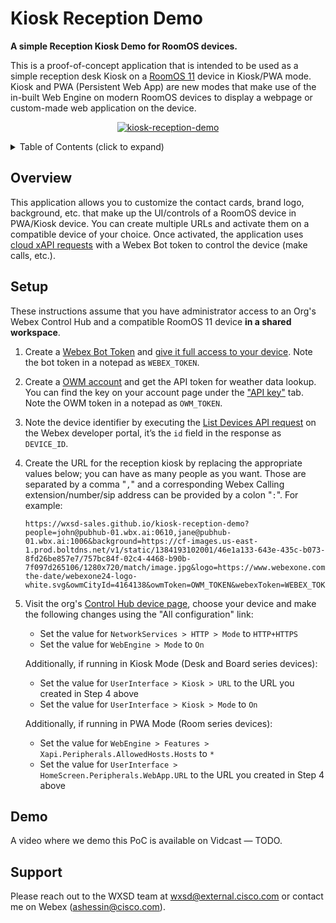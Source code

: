 # Kiosk Reception Demo

**A simple Reception Kiosk Demo for RoomOS devices.**

This is a proof-of-concept application that is intended to be used as a simple reception desk Kiosk on a [RoomOS 11](https://help.webex.com/en-us/article/n01kjh1/New-user-experience-with-RoomOS-11) device in Kiosk/PWA mode.
Kiosk and PWA (Persistent Web App) are new modes that make use of the in-built Web Engine on modern RoomOS devices to display a webpage or custom-made web application on the device.

<p align="center">
   <a href="https://app.vidcast.io/share/bb910329-f398-4f04-baec-18ddaf46f493" target="_blank">
       <img src="https://github.com/wxsd-sales/kiosk-reception-demo/assets/6129517/5e99058f-d4fd-4973-aaae-0d768f10837f" alt="kiosk-reception-demo"/>
    </a>
</p>

<!-- ⛔️ MD-MAGIC-EXAMPLE:START (TOC:collapse=true&collapseText=Click to expand) -->
<details>
<summary>Table of Contents (click to expand)</summary>

* [Overview](#overview)
* [Setup](#setup)
* [Demo](#demo)
* [Support](#support)

</details>
<!-- ⛔️ MD-MAGIC-EXAMPLE:END -->

## Overview

This application allows you to customize the contact cards, brand logo, background, etc. that make up the UI/controls of a RoomOS device in PWA/Kiosk device. You can create multiple URLs and activate them on a compatible device of your choice. Once activated, the application uses [cloud xAPI requests](https://roomos.cisco.com/docs/Introduction.md#the-xapi) with a Webex Bot token to control the device (make calls, etc.).

## Setup

These instructions assume that you have administrator access to an Org's Webex Control Hub and a compatible RoomOS 11 device **in a shared workspace**.

1. Create a [Webex Bot Token](https://developer.webex.com/my-apps/new/bot) and [give it full access to your device](https://developer.webex.com/docs/devices#giving-a-bot-or-user-access-to-the-xapi-of-a-device). Note the bot token in a notepad as `WEBEX_TOKEN`.

2. Create a [OWM account](https://home.openweathermap.org/users/sign_up) and get the API token for weather data lookup. You can find the key on your account page under the ["API key"](https://home.openweathermap.org/api_keys) tab. Note the OWM token in a notepad as `OWM_TOKEN`.

3. Note the device identifier by executing the [List Devices API request](https://developer.webex.com/docs/api/v1/devices/list-devices) on the Webex developer portal, it’s the `id` field in the response as `DEVICE_ID`.

4. Create the URL for the reception kiosk by replacing the appropriate values below; you can have as many people as you want. Those are separated by a comma "`,`" and a corresponding Webex Calling extension/number/sip address can be provided by a colon "`:`". For example:

   ```text
   https://wxsd-sales.github.io/kiosk-reception-demo?people=john@pubhub-01.wbx.ai:0610,jane@pubhub-01.wbx.ai:1006&background=https://cf-images.us-east-1.prod.boltdns.net/v1/static/1384193102001/46e1a133-643e-435c-b073-8fd26be857e7/757bc84f-02c4-4468-b90b-7f097d265106/1280x720/match/image.jpg&logo=https://www.webexone.com/content/dam/www/us/en/images/webexone/2024/save-the-date/webexone24-logo-white.svg&owmCityId=4164138&owmToken=OWM_TOKEN&webexToken=WEBEX_TOKEN&deviceId=DEVICE_ID
   ```

5. Visit the org's [Control Hub device page](https://admin.webex.com/devices), choose your device and make the following changes using the "All configuration" link:
   - Set the value for `NetworkServices > HTTP > Mode` to `HTTP+HTTPS`
   - Set the value for `WebEngine > Mode` to `On`
   
   Additionally, if running in Kiosk Mode (Desk and Board series devices):
   - Set the value for `UserInterface > Kiosk > URL` to the URL you created in Step 4 above
   - Set the value for `UserInterface > Kiosk > Mode` to `On`

   Additionally, if running in PWA Mode (Room series devices):
   - Set the value for `WebEngine > Features > Xapi.Peripherals.AllowedHosts.Hosts` to `*`
   - Set the value for `UserInterface > HomeScreen.Peripherals.WebApp.URL` to the URL you created in Step 4 above

## Demo

A video where we demo this PoC is available on Vidcast — TODO.

## Support

Please reach out to the WXSD team at [wxsd@external.cisco.com](mailto:wxsd@external.cisco.com?cc=ashessin@cisco.com&subject=Azure%20Group%20Sync) or contact me on Webex (ashessin@cisco.com).
